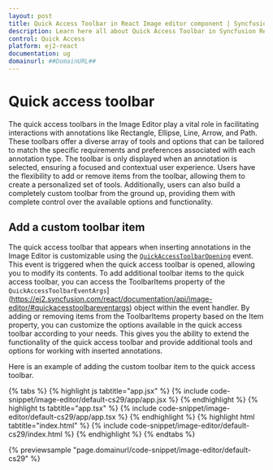 ```yaml
---
layout: post
title: Quick Access Toolbar in React Image editor component | Syncfusion
description: Learn here all about Quick Access Toolbar in Syncfusion React Image editor component of Syncfusion Essential JS 2 and more.
control: Quick Access
platform: ej2-react
documentation: ug
domainurl: ##DomainURL##
---
```


# Quick access toolbar

The quick access toolbars in the Image Editor play a vital role in facilitating interactions with annotations like Rectangle, Ellipse, Line, Arrow, and Path. These toolbars offer a diverse array of tools and options that can be tailored to match the specific requirements and preferences associated with each annotation type. The toolbar is only displayed when an annotation is selected, ensuring a focused and contextual user experience. Users have the flexibility to add or remove items from the toolbar, allowing them to create a personalized set of tools. Additionally, users can also build a completely custom toolbar from the ground up, providing them with complete control over the available options and functionality. 

## Add a custom toolbar item

The quick access toolbar that appears when inserting annotations in the Image Editor is customizable using the [`QuickAccessToolbarOpening`](https://ej2.syncfusion.com/react/documentation/api/image-editor/#quickacesstoolbareventargs) event. This event is triggered when the quick access toolbar is opened, allowing you to modify its contents. To add additional toolbar items to the quick access toolbar, you can access the ToolbarItems property of the `QuickAccessToolbarEventArgs`](https://ej2.syncfusion.com/react/documentation/api/image-editor/#quickacesstoolbareventargs) object within the event handler. By adding or removing items from the ToolbarItems property based on the Item property, you can customize the options available in the quick access toolbar according to your needs. This gives you the ability to extend the functionality of the quick access toolbar and provide additional tools and options for working with inserted annotations. 

Here is an example of adding the custom toolbar item to the quick access toolbar. 

{% tabs %}
{% highlight js tabtitle="app.jsx" %}
{% include code-snippet/image-editor/default-cs29/app/app.jsx %}
{% endhighlight %}
{% highlight ts tabtitle="app.tsx" %}
{% include code-snippet/image-editor/default-cs29/app/app.tsx %}
{% endhighlight %}
{% highlight html tabtitle="index.html" %}
{% include code-snippet/image-editor/default-cs29/index.html %}
{% endhighlight %}
{% endtabs %}
        
{% previewsample "page.domainurl/code-snippet/image-editor/default-cs29" %}